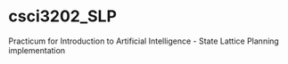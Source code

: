 # csci3202_SLP
Practicum for Introduction to Artificial Intelligence - State Lattice Planning implementation
